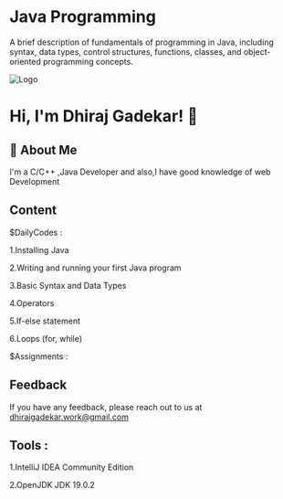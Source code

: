#
# Java Programming

A brief description of fundamentals of programming in Java, including syntax, data types, control structures, functions, classes, and object-oriented programming concepts.


![Logo](https://thumbs.dreamstime.com/b/java-technology-website-design-language-application-banner-colorful-plexus-software-vector-illustration-online-166485226.jpg)


# Hi, I'm Dhiraj Gadekar! 👋


## 🚀 About Me
I'm a C/C++ ,Java Developer and also,I have good knowledge of web Development 


## Content
$DailyCodes :

1.Installing Java

2.Writing and running your first Java program

3.Basic Syntax and Data Types

4.Operators

5.If-else statement

6.Loops (for, while)

$Assignments : 

## Feedback

If you have any feedback, please reach out to us at dhirajgadekar.work@gmail.com


## Tools :

1.IntelliJ IDEA Community Edition

2.OpenJDK JDK 19.0.2 
